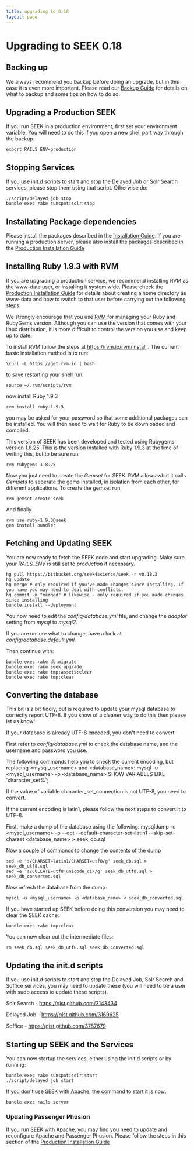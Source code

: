 ```yaml
---
title: upgrading to 0.18
layout: page
---
```


# Upgrading to SEEK 0.18

## Backing up

We always recommend you backup before doing an upgrade, but in this case it is
even more important. Please read our [Backup Guide](doc/BACKUPS.html) for
details on what to backup and some tips on how to do so.

## Upgrading a Production SEEK

If you run SEEK in a production environment, first set your environment
variable. You will need to do this if you open a new shell part way through
the backup.

    export RAILS_ENV=production

## Stopping Services

If you use init.d scripts to start and stop the Delayed Job or Solr Search
services, please stop them using that script. Otherwise do:

    ./script/delayed_job stop
    bundle exec rake sunspot:solr:stop

## Installating Package dependencies

Please install the packages described in the [Installation
Guide](doc/INSTALL.html). If you are running a production server, please also
install the packages described in the [Production Installation
Guide](doc/INSTALL-PRODUCTION.html)

## Installing Ruby 1.9.3 with RVM

If you are upgrading a production service, we recommend installing RVM as the
www-data user, or installing it system wide. Please check the [Production
Installation Guide](doc/INSTALL-PRODUCTION.html) for details about creating a
home directory as www-data and how to switch to that user before carrying out
the following steps.

We strongly encourage that you use [RVM](https://rvm.io/) for managing your
Ruby and RubyGems version. Although you can use the version that comes with
your linux distribution, it is more difficult to control the version you use
and keep up to date.

To install RVM follow the steps at https://rvm.io/rvm/install . The current
basic installation method is to run:

    \curl -L https://get.rvm.io | bash

to save restarting your shell run:

    source ~/.rvm/scripts/rvm

now install Ruby 1.9.3

    rvm install ruby-1.9.3

you may be asked for your password so that some additional packages can be
installed. You will then need to wait for Ruby to be downloaded and compiled.

This version of SEEK has been developed and tested using Rubygems version
1.8.25. This is the version installed with Ruby 1.9.3 at the time of writing
this, but to be sure run:

    rvm rubygems 1.8.25

Now you just need to create the *Gemset* for SEEK. RVM allows what it calls
*Gemsets* to seperate the gems installed, in isolation from each other, for
different applications. To create the gemset run:

    rvm gemset create seek

And finally

    rvm use ruby-1.9.3@seek
    gem install bundler

## Fetching and Updating SEEK

You are now ready to fetch the SEEK code and start upgrading. Make sure your
*RAILS_ENV* is still set to *production* if necessary.

    hg pull https://bitbucket.org/seek4science/seek -r v0.18.3
    hg update
    hg merge # only required if you've made changes since installing. If you have you may need to deal with conflicts.
    hg commit -m "merged" # likewise - only required if you made changes since installing
    bundle install --deployment

You now need to edit the *config/database.yml* file, and change the *adaptor*
setting from *mysql* to *mysql2*.

If you are unsure what to change, have a look at
*config/database.default.yml*.

Then continue with:

    bundle exec rake db:migrate
    bundle exec rake seek:upgrade
    bundle exec rake tmp:assets:clear
    bundle exec rake tmp:clear

## Converting the database

This bit is a bit fiddly, but is required to update your mysql database to
correctly report UTF-8. If you know of a cleaner way to do this then please
let us know!

If your database is already UTF-8 encoded, you don't need to convert.

First refer to *config/database.yml* to check the database name, and the
username and password you use.

The following commands help you to check the current encoding, but replacing
<mysql_username> and <database_name>:
    mysql -u <mysql_username> -p <database_name>
    SHOW VARIABLES LIKE 'character_set%';

If the value of variable character_set_connection is not UTF-8, you need to
convert.

If the current encoding is latin1, please follow the next steps to convert it
to UTF-8.

First, make a dump of the database using the following:
    mysqldump -u <mysql_username> -p --opt --default-character-set=latin1 --skip-set-charset  <database_name> > seek_db.sql

Now a couple of commands to change the contents of the dump

    sed -e 's/CHARSET=latin1/CHARSET=utf8/g' seek_db.sql > seek_db_utf8.sql
    sed -e 's/COLLATE=utf8_unicode_ci//g' seek_db_utf8.sql > seek_db_converted.sql

Now refresh the database from the dump:

    mysql -u <mysql_username> -p <database_name> < seek_db_converted.sql

If you have started up SEEK before doing this conversion you may need to clear
the SEEK cache:

    bundle exec rake tmp:clear

You can now clear out the intermediate files:

    rm seek_db.sql seek_db_utf8.sql seek_db_converted.sql

## Updating the init.d scripts

If you use init.d scripts to start and stop the Delayed Job, Solr Search and
Soffice services, you may need to update these (you will need to be a user
with sudo access to update these scripts).

Solr Search - https://gist.github.com/3143434

Delayed Job - https://gist.github.com/3169625

Soffice - https://gist.github.com/3787679

## Starting up SEEK and the Services

You can now startup the services, either using the init.d scripts or by
running:

    bundle exec rake sunspot:solr:start
    ./script/delayed_job start

If you don't use SEEK with Apache, the command to start it is now:

    bundle exec rails server

### Updating Passenger Phusion

If you run SEEK with Apache, you may find you need to update and reconfigure
Apache and Passenger Phusion. Please follow the steps in this section of the
[Production Installation Guide](doc/INSTALL-PRODUCTION.html)


